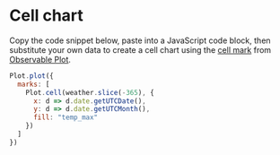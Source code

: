 # Cell chart

Copy the code snippet below, paste into a JavaScript code block, then substitute your own data to create a cell chart using the [cell mark](https://observablehq.com/plot/marks/cell) from [Observable Plot](https://observablehq.com/plot/). 

```js echo
Plot.plot({
  marks: [
    Plot.cell(weather.slice(-365), {
      x: d => d.date.getUTCDate(),
      y: d => d.date.getUTCMonth(),
      fill: "temp_max"
    })
  ]
})
```